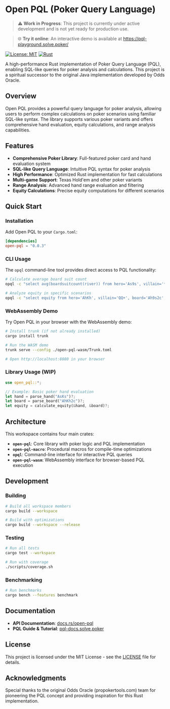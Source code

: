 # Open PQL (Poker Query Language)

> ⚠️ **Work in Progress**: This project is currently under active development and is not yet ready for production use.

> 🌐 **Try it online**: An interactive demo is available at https://pql-playground.solve.poker/

[![License: MIT](https://img.shields.io/badge/License-MIT-yellow.svg)](https://opensource.org/licenses/MIT)
[![Rust](https://img.shields.io/badge/rust-1.70+-blue.svg)](https://www.rust-lang.org)

A high-performance Rust implementation of Poker Query Language (PQL), enabling SQL-like queries for poker analysis and calculations. This project is a spiritual successor to the original Java implementation developed by Odds Oracle.

## Overview

Open PQL provides a powerful query language for poker analysis, allowing users to perform complex calculations on poker scenarios using familiar SQL-like syntax. The library supports various poker variants and offers comprehensive hand evaluation, equity calculations, and range analysis capabilities.

## Features

- **Comprehensive Poker Library**: Full-featured poker card and hand evaluation system
- **SQL-like Query Language**: Intuitive PQL syntax for poker analysis
- **High Performance**: Optimized Rust implementation for fast calculations
- **Multi-game Support**: Texas Hold'em and other poker variants
- **Range Analysis**: Advanced hand range evaluation and filtering
- **Equity Calculations**: Precise equity computations for different scenarios

## Quick Start

### Installation

Add Open PQL to your `Cargo.toml`:

```toml
[dependencies]
open-pql = "0.0.3"
```

### CLI Usage

The `opql` command-line tool provides direct access to PQL functionality:

```bash
# Calculate average board suit count
opql -c "select avg(boardsuitcount(river)) from hero='As9s', villain='*', board='2s3sJh', game='holdem'"

# Analyze equity in specific scenarios
opql -c "select equity from hero='AhKh', villain='QQ+', board='Ah9s2c', game='holdem'"
```

### WebAssembly Demo

Try Open PQL in your browser with the WebAssembly demo:

```bash
# Install trunk (if not already installed)
cargo install trunk

# Run the WASM demo
trunk serve --config ./open-pql-wasm/Trunk.toml

# Open http://localhost:8080 in your browser
```

### Library Usage (WIP)

```rust
use open_pql::*;

// Example: Basic poker hand evaluation
let hand = parse_hand("AsKs")?;
let board = parse_board("AhKh2c")?;
let equity = calculate_equity(&hand, &board)?;
```

## Architecture

This workspace contains four main crates:

- **`open-pql`**: Core library with poker logic and PQL implementation
- **`open-pql-macro`**: Procedural macros for compile-time optimizations  
- **`opql`**: Command-line interface for interactive PQL queries
- **`open-pql-wasm`**: WebAssembly interface for browser-based PQL execution

## Development

### Building

```bash
# Build all workspace members
cargo build --workspace

# Build with optimizations
cargo build --workspace --release
```

### Testing

```bash
# Run all tests
cargo test --workspace

# Run with coverage
./scripts/coverage.sh
```

### Benchmarking

```bash
# Run benchmarks
cargo bench --features benchmark
```

## Documentation

- **API Documentation**: [docs.rs/open-pql](https://docs.rs/open-pql)
- **PQL Guide & Tutorial**: [pql-docs.solve.poker](https://pql-docs.solve.poker)

## License

This project is licensed under the MIT License - see the [LICENSE](LICENSE) file for details.

## Acknowledgments

Special thanks to the original Odds Oracle (propokertools.com) team for pioneering the PQL concept and providing inspiration for this Rust implementation.


